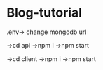 # Blog-tutorial
.env-> change mongodb url

->cd api
->npm i
->npm start



->cd client
->npm i
->npm start
